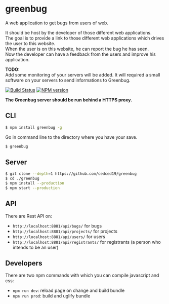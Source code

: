 # greenbug
A web application to get bugs from users of web.

It should be host by the developer of those different web applications.  
The goal is to provide a link to those different web applications which drives the user to this website.  
When the user is on this website, he can report the bug he has seen.   
Now the developer can have a feedback from the users and improve his application.  

__TODO:__  
Add some monitoring of your servers will be added. It will required a small software on your servers to send informations to Greenbug.

[![Build Status](https://travis-ci.org/cedced19/greenbug.svg)](https://travis-ci.org/cedced19/greenbug)
[![NPM version](https://badge.fury.io/js/greenbug.svg)](http://badge.fury.io/js/greenbug)

__The Greenbug server should be run behind a HTTPS proxy.__

## CLI

```bash
$ npm install greenbug -g
```

Go in command line to the directory where you have your save.

```bash
$ greenbug
```

## Server

```bash
$ git clone --depth=1 https://github.com/cedced19/greenbug
$ cd ./greenbug
$ npm install --production
$ npm start --production
```

## API

There are Rest API on:
* `http://localhost:8881/api/bugs/` for bugs
* `http://localhost:8881/api/projects/` for projects
* `http://localhost:8881/api/users/` for users
* `http://localhost:8881/api/registrants/` for registrants (a person who intends to be an user)

## Developers

There are two npm commands with which you can compile javascript and css:
* `npm run dev`: reload page on change and build bundle
* `npm run prod`: build and uglify bundle
